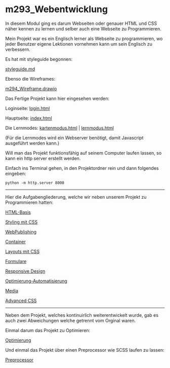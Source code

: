 # m293_Webentwicklung


In diesem Modul ging es darum Webseiten oder genauer HTML und CSS näher kennen zu lernen und selber auch eine Webseite zu Programmieren.

Mein Projekt war es ein Englisch lerner als Webseite zu programmieren, wo jeder Benutzer eigene Lektionen vornehmen kann um sein Englisch zu verbessern.


Es hat mit styleguide begonnen:

[styleguide.md](Webseiten-Projekt/styleguide.md)

Ebenso die Wireframes:

[m294_Wireframe.drawio](Webseiten-Projekt/m294_Wireframe.drawio)


Das Fertige Projekt kann hier eingesehen werden:

Loginseite:
[login.html](Webseiten-Projekt/Site/login.html)

Hauptseite:
[index.html](Webseiten-Projekt/Site/index.html)

Die Lernmodes:
[kartenmodus.html](Webseiten-Projekt/Templates/kartenmodus.html) |
[lernmodus.html](Webseiten-Projekt/Templates/lernmodus.html)

(Für die Lernmodes wird ein Webserver benötigt, damit Javascript ausgeführt werden kann.)


Will man das Projekt funktionsfähig auf seinem Computer laufen lassen, so kann ein http server erstellt werden.

Einfach ins Terminal gehen, in den Projektordner rein und dann folgendes eingeben:

```
python -m http.server 8000
````


--------------

Hier die Aufgabengliederung, welche wir neben unserem Projekt zu Programmieren hatten:


[HTML-Basis](HTML-Basis)

[Styling mit CSS](Styling%20mit%20CSS)

[WebPublishing](WebPublishing)

[Container](Container)

[Layouts mit CSS](Layouts%20mit%20CSS)

[Formulare](Formulare)

[Responsive Design](Responsive%20Design)

[Optimierung-Automatisierung](Optimierung-Automatisierung)

[Media](Media)

[Advanced CSS](Webseiten-Projekt/Preprocessor)


----------

Neben dem Projekt, welches kontinuirlich weiterentwickelt wurde, gab es auch zwei Abweichungen welche getrennt vom Orginal waren.

Einmal darum das Projekt zu Optimieren:

[Optimierung](Webseiten-Projekt/Optimierung)

Und einmal das Projekt über einen Preprocessor wie SCSS laufen zu lassen: 

[Preprocessor](Webseiten-Projekt/Preprocessor)





